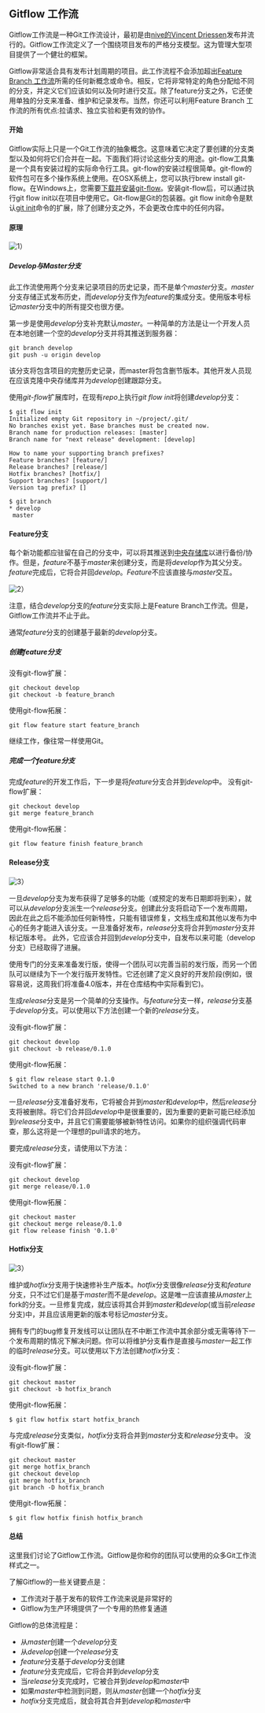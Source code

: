 ## Gitflow 工作流

Gitflow工作流是一种Git工作流设计，最初是由[nive的Vincent Driessen](https://nvie.com/posts/a-successful-git-branching-model/)发布并流行的。Gitflow工作流定义了一个围绕项目发布的严格分支模型。这为管理大型项目提供了一个健壮的框架。

Gitflow非常适合具有发布计划周期的项目。此工作流程不会添加超出[Feature Branch 工作流](https://www.atlassian.com/git/tutorials/comparing-workflows/feature-branch-workflow)所需的任何新概念或命令。相反，它将非常特定的角色分配给不同的分支，并定义它们应该如何以及何时进行交互。除了feature分支之外，它还使用单独的分支来准备、维护和记录发布。当然，你还可以利用Feature Branch 工作流的所有优点:拉请求、独立实验和更有效的协作。

#### 开始
Gitflow实际上只是一个Git工作流的抽象概念。这意味着它决定了要创建的分支类型以及如何将它们合并在一起。下面我们将讨论这些分支的用途。git-flow工具集是一个具有安装过程的实际命令行工具。git-flow的安装过程很简单。git-flow的软件包可在多个操作系统上使用。在OSX系统上，您可以执行brew install git-flow。在Windows上，您需要[下载并安装git-flow](https://git-scm.com/download/win)。安装git-flow后，可以通过执行git flow init以在项目中使用它。Git-flow是Git的包装器。git flow init命令是默认[git init](https://www.atlassian.com/git/tutorials/setting-up-a-repository/git-init)命令的扩展，除了创建分支之外，不会更改仓库中的任何内容。

#### 原理

![1](images/image1.jpg)）

##### Develop与Master分支

此工作流使用两个分支来记录项目的历史记录，而不是单个*master*分支。*master*分支存储正式发布历史，而*develop*分支作为*feature*的集成分支。使用版本号标记*master*分支中的所有提交也很方便。

第一步是使用*develop*分支补充默认*master*。一种简单的方法是让一个开发人员在本地创建一个空的*develop*分支并将其推送到服务器：
```shell
git branch develop
git push -u origin develop
```

该分支将包含项目的完整历史记录，而master将包含删节版本。其他开发人员现在应该克隆中央存储库并为*develop*创建跟踪分支。

使用*git-flow*扩展库时，在现有*repo*上执行*git flow init*将创建*develop*分支：
```shell
$ git flow init
Initialized empty Git repository in ~/project/.git/
No branches exist yet. Base branches must be created now.
Branch name for production releases: [master]
Branch name for "next release" development: [develop]

How to name your supporting branch prefixes?
Feature branches? [feature/]
Release branches? [release/]
Hotfix branches? [hotfix/]
Support branches? [support/]
Version tag prefix? []

$ git branch
* develop
 master
```

#### Feature分支

每个新功能都应驻留在自己的分支中，可以将其推送到[中央存储库](https://www.atlassian.com/git/tutorials/syncing/git-push)以进行备份/协作。但是，*feature*不基于*master*来创建分支，而是将*develop*作为其父分支。 *feature*完成后，它将合并回*develop*。*Feature*不应该直接与*master*交互。

![2](images/image2.jpg)）

注意，结合*develop*分支的*feature*分支实际上是Feature Branch工作流。但是，Gitflow工作流并不止于此。

通常*feature*分支的创建基于最新的*develop*分支。

##### 创建feature分支
没有git-flow扩展：
```shell
git checkout develop
git checkout -b feature_branch
```
使用git-flow拓展：
```shell
git flow feature start feature_branch
```

继续工作，像往常一样使用Git。

##### 完成一个feature分支

完成*feature*的开发工作后，下一步是将*feature*分支合并到*develop*中。
没有git-flow扩展：
```shell
git checkout develop
git merge feature_branch
```
使用git-flow拓展：
```shell
git flow feature finish feature_branch
```

#### Release分支

![3](images/image3.jpg)）

一旦*develop*分支为发布获得了足够多的功能（或预定的发布日期即将到来），就可以从*develop*分支派生一个*release*分支。创建此分支将启动下一个发布周期，因此在此之后不能添加任何新特性，只能有错误修复，文档生成和其他以发布为中心的任务才能进入该分支。一旦准备好发布，*release*分支将合并到*master*分支并标记版本号。 此外，它应该合并回到*develop*分支中，自发布以来可能（develop分支）已经取得了进展。

使用专门的分支来准备发行版，使得一个团队可以完善当前的发行版，而另一个团队可以继续为下一个发行版开发特性。它还创建了定义良好的开发阶段(例如，很容易说，这周我们将准备4.0版本，并在仓库结构中实际看到它)。

生成*release*分支是另一个简单的分支操作。与*feature*分支一样，*release*分支基于*develop*分支。可以使用以下方法创建一个新的*release*分支。

没有git-flow扩展：

```shell
git checkout develop
git checkout -b release/0.1.0
```
使用git-flow拓展：
```shell
$ git flow release start 0.1.0
Switched to a new branch 'release/0.1.0'
```

一旦*release*分支准备好发布，它将被合并到*master*和*develop*中，然后*release*分支将被删除。将它们合并回*develop*中是很重要的，因为重要的更新可能已经添加到*release*分支中，并且它们需要能够被新特性访问。如果你的组织强调代码审查，那么这将是一个理想的pull请求的地方。

要完成*release*分支，请使用以下方法：

没有git-flow扩展：
```shell
git checkout develop
git merge release/0.1.0
```

使用git-flow拓展：
```shell
git checkout master
git checkout merge release/0.1.0
git flow release finish '0.1.0'
```

#### Hotfix分支
![3](images/image4.jpg)）

维护或*hotfix*分支用于快速修补生产版本。*hotfix*分支很像*release*分支和*feature*分支，只不过它们是基于*master*而不是*develop*。这是唯一应该直接从*master*上fork的分支。一旦修复完成，就应该将其合并到*master*和*develop*(或当前*release*分支)中，并且应该用更新的版本号标记*master*分支。

拥有专门的bug修复开发线可以让团队在不中断工作流中其余部分或无需等待下一个发布周期的情况下解决问题。你可以将维护分支看作是直接与*master*一起工作的临时*release*分支。可以使用以下方法创建*hotfix*分支：

没有git-flow扩展：
```shell
git checkout master
git checkout -b hotfix_branch
```

使用git-flow拓展：
```shell
$ git flow hotfix start hotfix_branch
```

与完成*release*分支类似，*hotfix*分支将合并到*master*分支和*release*分支中。
没有git-flow扩展：
```shell
git checkout master
git merge hotfix_branch
git checkout develop
git merge hotfix_branch
git branch -D hotfix_branch
```

使用git-flow拓展：
```shell
$ git flow hotfix finish hotfix_branch
```

#### 总结

这里我们讨论了Gitflow工作流。Gitflow是你和你的团队可以使用的众多Git工作流样式之一。

了解Gitflow的一些关键要点是：
- 工作流对于基于发布的软件工作流来说是非常好的
- Gitflow为生产环境提供了一个专用的热修复通道

Gitflow的总体流程是：
- 从*master*创建一个*develop*分支
- 从*develop*创建一个*release*分支
- *feature*分支基于*develop*分支创建
- *feature*分支完成后，它将合并到*develop*分支
- 当*release*分支完成时，它被合并到*develop*和*master*中
- 如果*master*中检测到问题，则从*master*创建一个*hotfix*分支
- *hotfix*分支完成后，就会将其合并到*develop*和*master*中

